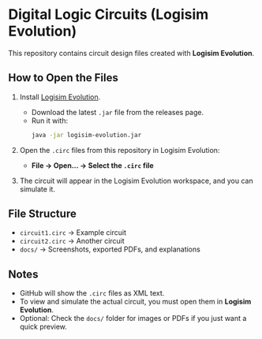 # Digital Logic Circuits (Logisim Evolution)

This repository contains circuit design files created with **Logisim Evolution**.

## How to Open the Files

1. Install [Logisim Evolution](https://github.com/logisim-evolution/logisim-evolution/releases).
   - Download the latest `.jar` file from the releases page.
   - Run it with:
     ```bash
     java -jar logisim-evolution.jar
     ```

2. Open the `.circ` files from this repository in Logisim Evolution:
   - **File → Open... → Select the `.circ` file**

3. The circuit will appear in the Logisim Evolution workspace, and you can simulate it.

## File Structure

- `circuit1.circ` → Example circuit
- `circuit2.circ` → Another circuit
- `docs/` → Screenshots, exported PDFs, and explanations

## Notes

- GitHub will show the `.circ` files as XML text.  
- To view and simulate the actual circuit, you must open them in **Logisim Evolution**.  
- Optional: Check the `docs/` folder for images or PDFs if you just want a quick preview.

